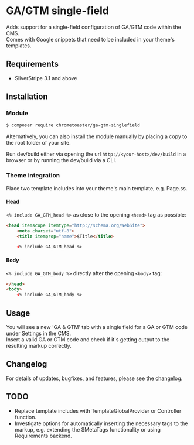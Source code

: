 # GA/GTM single-field

Adds support for a single-field configuration of GA/GTM code within the CMS.  
Comes with Google snippets that need to be included in your theme's templates.

## Requirements

* SilverStripe 3.1 and above

## Installation

### Module

```sh
$ composer require chrometoaster/ga-gtm-singlefield
```

Alternatively, you can also install the module manually by placing a copy to the root folder of your site.

Run dev/build either via opening the url `http://<your-host>/dev/build` in a browser or
by running the dev/build via a CLI.

### Theme integration

Place two template includes into your theme's main template, e.g. Page.ss.

#### Head

`<% include GA_GTM_head %>` as close to the opening `<head>` tag as possible:

```html
<head itemscope itemtype="http://schema.org/WebSite">
    <meta charset="utf-8">
    <title itemprop="name">$Title</title>

    <% include GA_GTM_head %>
```

#### Body

`<% include GA_GTM_body %>` directly after the opening `<body>` tag:

```html
</head>
<body>
    <% include GA_GTM_body %>
```


## Usage

You will see a new 'GA & GTM' tab with a single field for a GA or GTM code under Settings in the CMS.  
Insert a valid GA or GTM code and check if it's getting output to the resulting markup correctly.

## Changelog

For details of updates, bugfixes, and features, please see the [changelog](CHANGELOG.md).

## TODO

* Replace template includes with TemplateGlobalProvider or Controller function.
* Investigate options for automatically inserting the necessary tags to the markup, e.g. extending the $MetaTags functionality or using Requirements backend.
